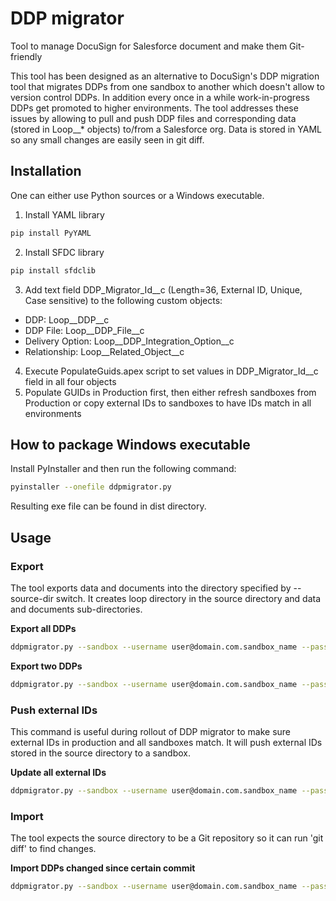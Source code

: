 # DDP migrator
Tool to manage DocuSign for Salesforce document and make them Git-friendly


This tool has been designed as an alternative to DocuSign's DDP migration tool
that migrates DDPs from one sandbox to another which doesn't allow to version
control DDPs. In addition every once in a while work-in-progress DDPs get
promoted to higher environments.
The tool addresses these issues by allowing to pull and push DDP files and
corresponding data (stored in Loop__* objects) to/from a Salesforce org.
Data is stored in YAML so any small changes are easily seen in git diff.

## Installation


One can either use Python sources or a Windows executable.

1. Install YAML library
```sh
pip install PyYAML
```

2. Install SFDC library
```sh
pip install sfdclib
```

3. Add text field DDP_Migrator_Id__c (Length=36, External ID, Unique, Case sensitive) to the following custom objects:
 * DDP: Loop\_\_DDP\_\_c
 * DDP File: Loop\_\_DDP\_File\_\_c
 * Delivery Option: Loop\_\_DDP\_Integration_Option\_\_c
 * Relationship: Loop\_\_Related\_Object\_\_c

4. Execute PopulateGuids.apex script to set values in DDP_Migrator_Id__c field in all four objects
5. Populate GUIDs in Production first, then either refresh sandboxes from Production or copy external IDs to sandboxes to have IDs match in all environments

How to package Windows executable
---------------------------------
Install PyInstaller and then run the following command:
```sh
pyinstaller --onefile ddpmigrator.py
```
Resulting exe file can be found in dist directory.

## Usage

### Export

The tool exports data and documents into the directory specified by --source-dir switch.
It creates loop directory in the source directory and data and documents sub-directories.

**Export all DDPs**
```sh
ddpmigrator.py --sandbox --username user@domain.com.sandbox_name --password Secret --source-dir .. export
```

**Export two DDPs**
```sh
ddpmigrator.py --sandbox --username user@domain.com.sandbox_name --password Secret --source-dir .. export --ddp "DDP one" "DDP two"
```

### Push external IDs

This command is useful during rollout of DDP migrator to make sure external IDs in production and all sandboxes match.
It will push external IDs stored in the source directory to a sandbox.

**Update all external IDs**
```sh
ddpmigrator.py --sandbox --username user@domain.com.sandbox_name --password Secret --source-dir .. push-ids
```

### Import
The tool expects the source directory to be a Git repository so it can run 'git diff' to find changes.

**Import DDPs changed since certain commit**
```sh
ddpmigrator.py --sandbox --username user@domain.com.sandbox_name --password Secret --source-dir .. --baseline 6771fbc7 import
```
